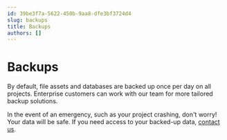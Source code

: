 ```yaml
---
id: 39be3f7a-5622-450b-9aa8-dfe3bf3724d4
slug: backups
title: Backups
authors: []
---
```

# Backups

By default, file assets and databases are backed up once per day on all projects. Enterprise customers can work with our team for more tailored backup solutions. 

In the event of an emergency, such as your project crashing, don't worry! Your data will be safe. If you need access to your backed-up data, [contact us](https://directus.io/contact).